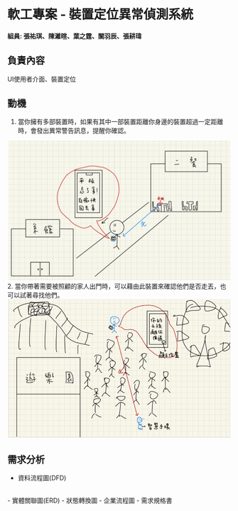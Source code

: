 # 軟工專案 - 裝置定位異常偵測系統
#### 組員: 張祐琪、陳濰暄、葉之霆、關羽辰、張耕瑋 ####
## 負責內容
UI使用者介面、裝置定位
## 動機
1. 當你擁有多部裝置時，如果有其中一部裝置距離你身邊的裝置超過一定距離時，會發出異常警告訊息，提醒你確認。
<div align="center">
    <img src="https://github.com/yochichang/202206_Device_Anomaly_Location/blob/main/image/%E5%8B%95%E6%A9%9F1.jpg" width="500" />
</div>
2. 當你帶著需要被照顧的家人出門時，可以藉由此裝置來確認他們是否走丟，也可以試著尋找他們。
<div align="center">
    <img src="https://github.com/yochichang/202206_Device_Anomaly_Location/blob/main/image/%E5%8B%95%E6%A9%9F2.jpg" width="500" />
</div>

## 需求分析
- 資料流程圖(DFD)
<div align="center">
    <img src="" />
</div>
- 實體關聯圖(ERD)
- 狀態轉換圖
- 企業流程圖
- 需求規格書


